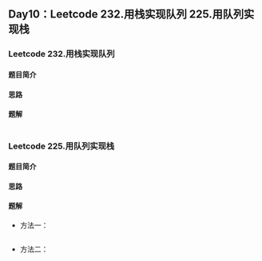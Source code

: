 ## Day10：Leetcode  232.用栈实现队列  225.用队列实现栈

### Leetcode  232.用栈实现队列

#### 题目简介

#### 思路

#### 题解

```c++

```



### Leetcode  225.用队列实现栈

#### 题目简介

#### 思路

#### 题解

- 方法一：

  ```c++
  
  ```

- 方法二：

  ```c++
  
  ```
  
  
  
  